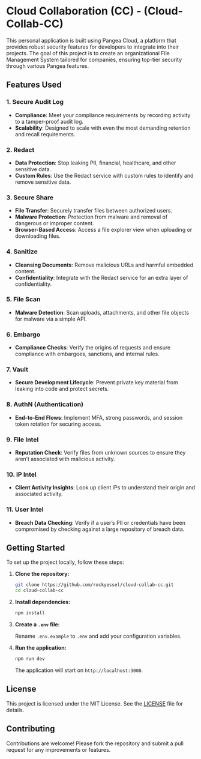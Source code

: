 # Cloud Collaboration (CC) - (Cloud-Collab-CC)

This personal application is built using Pangea Cloud, a platform that provides robust security features for developers to integrate into their projects. The goal of this project is to create an organizational File Management System tailored for companies, ensuring top-tier security through various Pangea features.

## Features Used

### 1. Secure Audit Log
- **Compliance**: Meet your compliance requirements by recording activity to a tamper-proof audit log.
- **Scalability**: Designed to scale with even the most demanding retention and recall requirements.

### 2. Redact
- **Data Protection**: Stop leaking PII, financial, healthcare, and other sensitive data.
- **Custom Rules**: Use the Redact service with custom rules to identify and remove sensitive data.

### 3. Secure Share
- **File Transfer**: Securely transfer files between authorized users.
- **Malware Protection**: Protection from malware and removal of dangerous or improper content.
- **Browser-Based Access**: Access a file explorer view when uploading or downloading files.

### 4. Sanitize
- **Cleansing Documents**: Remove malicious URLs and harmful embedded content.
- **Confidentiality**: Integrate with the Redact service for an extra layer of confidentiality.

### 5. File Scan
- **Malware Detection**: Scan uploads, attachments, and other file objects for malware via a simple API.

### 6. Embargo
- **Compliance Checks**: Verify the origins of requests and ensure compliance with embargoes, sanctions, and internal rules.

### 7. Vault
- **Secure Development Lifecycle**: Prevent private key material from leaking into code and protect secrets.

### 8. AuthN (Authentication)
- **End-to-End Flows**: Implement MFA, strong passwords, and session token rotation for securing access.

### 9. File Intel
- **Reputation Check**: Verify files from unknown sources to ensure they aren’t associated with malicious activity.

### 10. IP Intel
- **Client Activity Insights**: Look up client IPs to understand their origin and associated activity.

### 11. User Intel
- **Breach Data Checking**: Verify if a user’s PII or credentials have been compromised by checking against a large repository of breach data.

## Getting Started

To set up the project locally, follow these steps:

1. **Clone the repository:**

   ```bash
   git clone https://github.com/rockyessel/cloud-collab-cc.git
   cd cloud-collab-cc
   ```

2. **Install dependencies:**

   ```bash
   npm install
   ```

3. **Create a `.env` file:**

   Rename `.env.example` to `.env` and add your configuration variables.

4. **Run the application:**

   ```bash
   npm run dev
   ```

   The application will start on `http://localhost:3000`.

## License

This project is licensed under the MIT License. See the [LICENSE](LICENSE) file for details.

## Contributing

Contributions are welcome! Please fork the repository and submit a pull request for any improvements or features.
